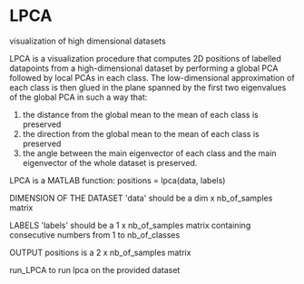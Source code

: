 # LPCA
visualization of high dimensional datasets


LPCA is a visualization procedure that computes 2D positions of labelled
datapoints from a high-dimensional dataset by performing a global PCA
followed by local PCAs in each class. The low-dimensional approximation
of each class is then glued in the plane spanned by the first two
eigenvalues of the global PCA in such a way that:
1. the distance from the global mean to the mean of each class is preserved
2. the direction from the global mean to the mean of each class is preserved
3. the angle between the main eigenvector of each class and the main eigenvector
of the whole dataset is preserved.
 
LPCA is a MATLAB function:
positions = lpca(data, labels)

DIMENSION OF THE DATASET
'data' should be a dim x nb_of_samples matrix
 
LABELS
'labels' should be a 1 x nb_of_samples matrix containing consecutive
numbers from 1 to nb_of_classes

OUTPUT
positions is a 2 x nb_of_samples matrix


run_LPCA to run lpca on the provided dataset

